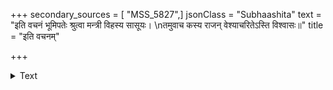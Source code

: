 +++
secondary_sources = [ "MSS_5827",]
jsonClass = "Subhaashita"
text = "इति वचनं भूमिपतेः श्रुत्वा मन्त्री विहस्य सासूयः।  \nतमुवाच कस्य राजन् वेश्याचरितेऽस्ति विश्वासः॥"
title = "इति वचनम्"

+++

<details><summary>Text</summary>

इति वचनं भूमिपतेः श्रुत्वा मन्त्री विहस्य सासूयः।  
तमुवाच कस्य राजन् वेश्याचरितेऽस्ति विश्वासः॥
</details>
